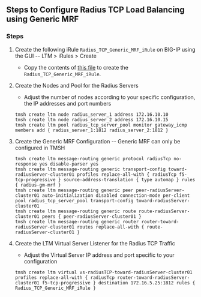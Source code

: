 ## Steps to Configure Radius TCP Load Balancing using Generic MRF  

### Steps


1. Create the following iRule `Radius_TCP_Generic_MRF_iRule` on BIG-IP using the GUI -- LTM > iRules > Create  

    - Copy the contents of [this file](https://github.com/grmarxer/Radius_TCP_Generic_MRF/blob/main/iRules/Radius_TCP_Generic_MRF_iRule.tcl) to create the `Radius_TCP_Generic_MRF_iRule`.

2.  Create the Nodes and Pool for the Radius Servers  
    - Adjust the number of nodes according to your specific configuration, the IP addresses and port numbers

    ```
    tmsh create ltm node radius_server_1 address 172.16.10.10
    tmsh create ltm node radius_server_2 address 172.16.10.15
    tmsh create ltm pool radius_tcp_server_pool monitor gateway_icmp members add { radius_server_1:1812 radius_server_2:1812 }
    ```
3. Create the Generic MRF Configuration -- Generic MRF can only be configured in TMSH
    ```
    tmsh create ltm message-routing generic protocol radiusTcp no-response yes disable-parser yes
    tmsh create ltm message-routing generic transport-config toward-radiusServer-cluster01 profiles replace-all-with { radiusTcp f5-tcp-progressive } source-address-translation { type automap } rules { radius-gm-mrf }
    tmsh create ltm message-routing generic peer peer-radiusServer-cluster01 auto-initialization disabled connection-mode per-client pool radius_tcp_server_pool transport-config toward-radiusServer-cluster01
    tmsh create ltm message-routing generic route route-radiusServer-cluster01 peers { peer-radiusServer-cluster01 }
    tmsh create ltm message-routing generic router router-toward-radiusServer-cluster01 routes replace-all-with { route-radiusServer-cluster01 }
    ```  
4.  Create the LTM Virtual Server Listener for the Radius TCP Traffic
    - Adjust the Virtual Server IP address and port specific to your configuration

    ``` 
    tmsh create ltm virtual vs-radiusTCP-toward-radiusServer-cluster01 profiles replace-all-with { radiusTcp router-toward-radiusServer-cluster01 f5-tcp-progressive } destination 172.16.5.25:1812 rules { Radius_TCP_Generic_MRF_iRule }
    ```  